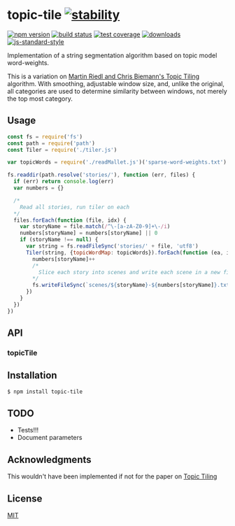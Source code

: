 # topic-tile [![stability][0]][1]
[![npm version][2]][3] [![build status][4]][5] [![test coverage][6]][7]
[![downloads][8]][9] [![js-standard-style][10]][11]

Implementation of a string segmentation algorithm based on topic model word-weights.

This is a variation on [Martin Riedl and Chris Biemann's Topic Tiling](https://ai2-s2-pdfs.s3.amazonaws.com/8ab0/c46b9b6cab8754ac7a130b822bad8e961b6f.pdf) algorithm. With smoothing, adjustable window size, and, unlike the original, all categories are used to determine similarity between windows, not merely the top most category. 

## Usage
```js
const fs = require('fs')
const path = require('path')
const Tiler = require('./tiler.js')

var topicWords = require('./readMallet.js')('sparse-word-weights.txt')

fs.readdir(path.resolve('stories/'), function (err, files) {
  if (err) return console.log(err)
  var numbers = {}

  /*
    Read all stories, run tiler on each
  */
  files.forEach(function (file, idx) {
    var storyName = file.match(/^\-[a-zA-Z0-9]+\-/i)
    numbers[storyName] = numbers[storyName] || 0
    if (storyName !== null) {
      var string = fs.readFileSync('stories/' + file, 'utf8')
      Tiler(string, {topicWordMap: topicWords}).forEach(function (ea, i) {
        numbers[storyName]++
        /*
          Slice each story into scenes and write each scene in a new file.
        */
        fs.writeFileSync(`scenes/${storyName}-${numbers[storyName]}.txt`, ea)
      })
    }
  })
})

```

## API
### topicTile

## Installation
```sh
$ npm install topic-tile
```

## TODO
* Tests!!!
* Document parameters

## Acknowledgments

This wouldn't have been implemented if not for the paper on [Topic Tiling](https://ai2-s2-pdfs.s3.amazonaws.com/8ab0/c46b9b6cab8754ac7a130b822bad8e961b6f.pdf)

## License
[MIT](https://tldrlegal.com/license/mit-license)

[0]: https://img.shields.io/badge/stability-experimental-orange.svg?style=flat-square
[1]: https://nodejs.org/api/documentation.html#documentation_stability_index
[2]: https://img.shields.io/npm/v/topic-tile.svg?style=flat-square
[3]: https://npmjs.org/package/topic-tile
[4]: https://img.shields.io/travis/JDvorak/topic-tile/master.svg?style=flat-square
[5]: https://travis-ci.org/JDvorak/topic-tile
[6]: https://img.shields.io/codecov/c/github/JDvorak/topic-tile/master.svg?style=flat-square
[7]: https://codecov.io/github/JDvorak/topic-tile
[8]: http://img.shields.io/npm/dm/topic-tile.svg?style=flat-square
[9]: https://npmjs.org/package/topic-tile
[10]: https://img.shields.io/badge/code%20style-standard-brightgreen.svg?style=flat-square
[11]: https://github.com/feross/standard
